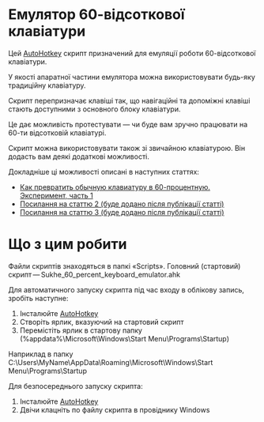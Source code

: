 # Емулятор 60-відсоткової клавіатури

Цей [AutoHotkey](https://autohotkey.com/) скрипт призначений для емуляції роботи 60-відсоткової клавіатури.

У якості апаратної частини емулятора можна використовувати будь-яку традиційну клавіатуру.

Скрипт перепризначає клавіші так, що навігаційні та допоміжні клавіші стають доступними з основного блоку клавіатури.

Це дає можливість протестувати — чи буде вам зручно працювати на 60-ти відсотковій клавіатурі.

Скрипт можна використовувати також зі звичайною клавіатурою. Він додасть вам деякі додаткові можливості.

Докладніше ці можливості описані в наступних статтях:
- [Как превратить обычную клавиатуру в 60-процентную. Эксперимент, часть 1](http://dou.ua)
- [Посилання на статтю 2 (буде додано після публікації статті)](http://dou.ua)
- [Посилання на статтю 3 (буде додано після публікації статті)](http://dou.ua)

# Що з цим робити

Файли скриптів знаходяться в папкі «Scripts». Головний (стартовий) скрипт — Sukhe_60_percent_keyboard_emulator.ahk

Для автоматичного запуску скрипта під час входу в облікову запись, зробіть наступне:
1. Інсталюйте [AutoHotkey](https://autohotkey.com/)
2. Створіть ярлик, вказуючий на стартовий скрипт 
3. Перемістіть ярлик в стартову папку (%appdata%\Microsoft\Windows\Start Menu\Programs\Startup)

Наприклад в папку C:\Users\MyName\AppData\Roaming\Microsoft\Windows\Start Menu\Programs\Startup

Для безпосереднього запуску скрипта:
1. Інсталюйте [AutoHotkey](https://autohotkey.com/)
2. Двічи клацніть по файлу скрипта в провіднику Windows

